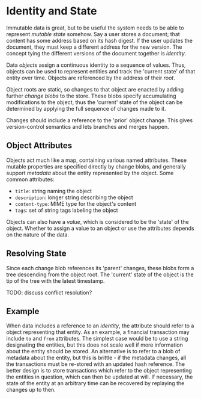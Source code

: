 # Identity and State

Immutable data is great, but to be useful the system needs to be able to
represent _mutable state_ somehow. Say a user stores a document; that content
has some address based on its hash digest. If the user updates the document,
they must keep a different address for the new version. The concept tying the
different versions of the document together is _identity_.

Data _objects_ assign a continuous identity to a sequence of values. Thus,
objects can be used to represent entities and track the 'current state' of
that entity over time. Objects are referenced by the address of their
_root_.

Object roots are static, so changes to that object are enacted by adding
further _change blobs_ to the store. These blobs specify accumulating
modifications to the object, thus the 'current' state of the object can be
determined by applying the full sequence of changes made to it.

Changes should include a reference to the 'prior' object change. This gives
version-control semantics and lets branches and merges happen.

## Object Attributes

Objects act much like a map, containing various named attributes. These mutable
properties are specified directly by change blobs, and generally support
_metadata_ about the entity represented by the object. Some common attributes:
- `title`: string naming the object
- `description`: longer string describing the object
- `content-type`: MIME type for the object's content
- `tags`: set of string tags labeling the object

Objects can also have a _value_, which is considered to be the 'state' of the
object. Whether to assign a value to an object or use the attributes depends on
the nature of the data.

## Resolving State

Since each change blob references its 'parent' changes, these blobs form a tree
descending from the object root. The 'current' state of the object is the tip
of the tree with the latest timestamp.

TODO: discuss conflict resolution?

## Example

When data includes a reference to an _identity_, the attribute should refer to a
object representing that entity. As an example, a financial transaction may
include `to` and `from` attributes. The simplest case would be to use a string
designating the entities, but this does not scale well if more information about
the entity should be stored. An alternative is to refer to a blob of metadata
about the entity, but this is brittle - if the metadata changes, all the
transactions must be re-stored with an updated hash reference. The better design
is to store transactions which refer to the object representing the entities
in question, which can then be updated at will. If necessary, the state of the
entity at an arbitrary time can be recovered by replaying the changes up to
then.
